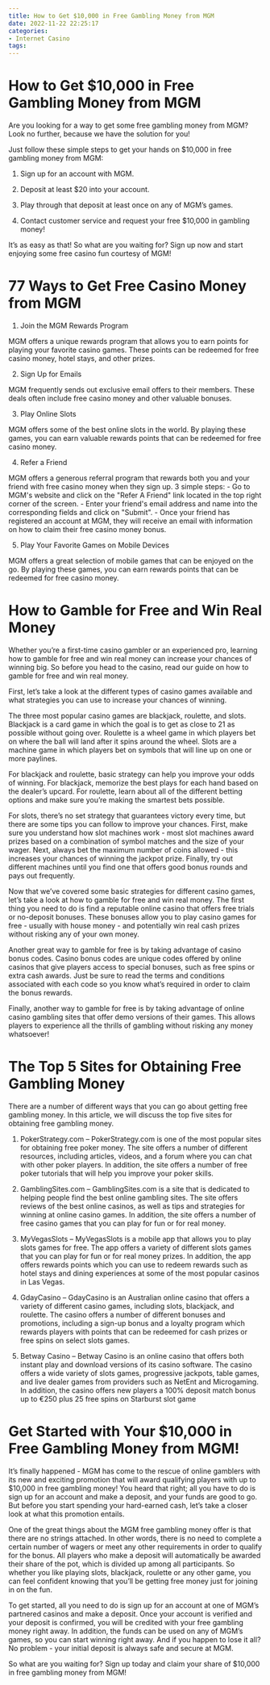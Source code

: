```yaml
---
title: How to Get $10,000 in Free Gambling Money from MGM
date: 2022-11-22 22:25:17
categories:
- Internet Casino
tags:
---
```



#  How to Get $10,000 in Free Gambling Money from MGM

Are you looking for a way to get some free gambling money from MGM? Look no further, because we have the solution for you!

Just follow these simple steps to get your hands on $10,000 in free gambling money from MGM:

1. Sign up for an account with MGM.

2. Deposit at least $20 into your account.

3. Play through that deposit at least once on any of MGM’s games.

4. Contact customer service and request your free $10,000 in gambling money!

It’s as easy as that! So what are you waiting for? Sign up now and start enjoying some free casino fun courtesy of MGM!

#  77 Ways to Get Free Casino Money from MGM

1. Join the MGM Rewards Program

MGM offers a unique rewards program that allows you to earn points for playing your favorite casino games. These points can be redeemed for free casino money, hotel stays, and other prizes.

2. Sign Up for Emails

MGM frequently sends out exclusive email offers to their members. These deals often include free casino money and other valuable bonuses.

3. Play Online Slots

MGM offers some of the best online slots in the world. By playing these games, you can earn valuable rewards points that can be redeemed for free casino money.

4. Refer a Friend

MGM offers a generous referral program that rewards both you and your friend with free casino money when they sign up.
3 simple steps:  - Go to MGM's website and click on the "Refer A Friend" link located in the top right corner of the screen.  - Enter your friend's email address and name into the corresponding fields and click on "Submit".  - Once your friend has registered an account at MGM, they will receive an email with information on how to claim their free casino money bonus.

5. Play Your Favorite Games on Mobile Devices

MGM offers a great selection of mobile games that can be enjoyed on the go. By playing these games, you can earn rewards points that can be redeemed for free casino money.

#  How to Gamble for Free and Win Real Money

 Whether you’re a first-time casino gambler or an experienced pro, learning how to gamble for free and win real money can increase your chances of winning big. So before you head to the casino, read our guide on how to gamble for free and win real money.

First, let’s take a look at the different types of casino games available and what strategies you can use to increase your chances of winning.

The three most popular casino games are blackjack, roulette, and slots. Blackjack is a card game in which the goal is to get as close to 21 as possible without going over. Roulette is a wheel game in which players bet on where the ball will land after it spins around the wheel. Slots are a machine game in which players bet on symbols that will line up on one or more paylines.

For blackjack and roulette, basic strategy can help you improve your odds of winning. For blackjack, memorize the best plays for each hand based on the dealer’s upcard. For roulette, learn about all of the different betting options and make sure you’re making the smartest bets possible.

For slots, there’s no set strategy that guarantees victory every time, but there are some tips you can follow to improve your chances. First, make sure you understand how slot machines work - most slot machines award prizes based on a combination of symbol matches and the size of your wager. Next, always bet the maximum number of coins allowed - this increases your chances of winning the jackpot prize. Finally, try out different machines until you find one that offers good bonus rounds and pays out frequently.

Now that we’ve covered some basic strategies for different casino games, let’s take a look at how to gamble for free and win real money. The first thing you need to do is find a reputable online casino that offers free trials or no-deposit bonuses. These bonuses allow you to play casino games for free - usually with house money - and potentially win real cash prizes without risking any of your own money.

Another great way to gamble for free is by taking advantage of casino bonus codes. Casino bonus codes are unique codes offered by online casinos that give players access to special bonuses, such as free spins or extra cash awards. Just be sure to read the terms and conditions associated with each code so you know what’s required in order to claim the bonus rewards.

Finally, another way to gamble for free is by taking advantage of online casino gambling sites that offer demo versions of their games. This allows players to experience all the thrills of gambling without risking any money whatsoever!

#  The Top 5 Sites for Obtaining Free Gambling Money

There are a number of different ways that you can go about getting free gambling money. In this article, we will discuss the top five sites for obtaining free gambling money.

1. PokerStrategy.com – PokerStrategy.com is one of the most popular sites for obtaining free poker money. The site offers a number of different resources, including articles, videos, and a forum where you can chat with other poker players. In addition, the site offers a number of free poker tutorials that will help you improve your poker skills.

2. GamblingSites.com – GamblingSites.com is a site that is dedicated to helping people find the best online gambling sites. The site offers reviews of the best online casinos, as well as tips and strategies for winning at online casino games. In addition, the site offers a number of free casino games that you can play for fun or for real money.

3. MyVegasSlots – MyVegasSlots is a mobile app that allows you to play slots games for free. The app offers a variety of different slots games that you can play for fun or for real money prizes. In addition, the app offers rewards points which you can use to redeem rewards such as hotel stays and dining experiences at some of the most popular casinos in Las Vegas.

4. GdayCasino – GdayCasino is an Australian online casino that offers a variety of different casino games, including slots, blackjack, and roulette. The casino offers a number of different bonuses and promotions, including a sign-up bonus and a loyalty program which rewards players with points that can be redeemed for cash prizes or free spins on select slots games.

5. Betway Casino – Betway Casino is an online casino that offers both instant play and download versions of its casino software. The casino offers a wide variety of slots games, progressive jackpots, table games, and live dealer games from providers such as NetEnt and Microgaming. In addition, the casino offers new players a 100% deposit match bonus up to €250 plus 25 free spins on Starburst slot game

#  Get Started with Your $10,000 in Free Gambling Money from MGM!

It’s finally happened - MGM has come to the rescue of online gamblers with its new and exciting promotion that will award qualifying players with up to $10,000 in free gambling money! You heard that right; all you have to do is sign up for an account and make a deposit, and your funds are good to go. But before you start spending your hard-earned cash, let’s take a closer look at what this promotion entails.

One of the great things about the MGM free gambling money offer is that there are no strings attached. In other words, there is no need to complete a certain number of wagers or meet any other requirements in order to qualify for the bonus. All players who make a deposit will automatically be awarded their share of the pot, which is divided up among all participants. So whether you like playing slots, blackjack, roulette or any other game, you can feel confident knowing that you’ll be getting free money just for joining in on the fun.

To get started, all you need to do is sign up for an account at one of MGM’s partnered casinos and make a deposit. Once your account is verified and your deposit is confirmed, you will be credited with your free gambling money right away. In addition, the funds can be used on any of MGM’s games, so you can start winning right away. And if you happen to lose it all? No problem - your initial deposit is always safe and secure at MGM.

So what are you waiting for? Sign up today and claim your share of $10,000 in free gambling money from MGM!
